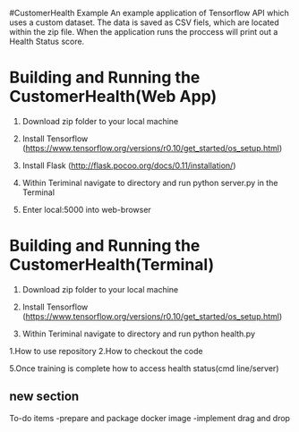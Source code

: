 #CustomerHealth Example
An example application of Tensorflow API which uses a custom dataset. The data is saved as CSV fiels, which are located within the zip file. When the application runs the proccess will print out a Health Status score.

# Building and Running the CustomerHealth(Web App)

1. Download zip folder to your local machine

2. Install Tensorflow 
  (https://www.tensorflow.org/versions/r0.10/get_started/os_setup.html)

3. Install Flask
  (http://flask.pocoo.org/docs/0.11/installation/)

4. Within Teriminal navigate to directory and run python server.py in the Terminal

5. Enter local:5000 into web-browser

# Building and Running the CustomerHealth(Terminal)

1. Download zip folder to your local machine

2. Install Tensorflow (https://www.tensorflow.org/versions/r0.10/get_started/os_setup.html)

4. Within Teriminal navigate to directory and run python health.py 







1.How to use repository
2.How to checkout the code

5.Once training is complete how to access health status(cmd line/server)


new section
------------
To-do items
-prepare and package docker image
-implement drag and drop 
